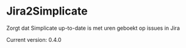 # Jira2Simplicate

Zorgt dat Simplicate up-to-date is met uren geboekt op issues in Jira

Current version: 0.4.0

